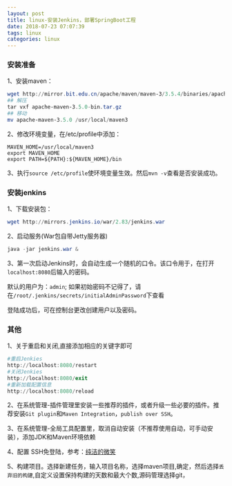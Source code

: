 ```yaml
---
layout: post
title: linux-安装Jenkins，部署SpringBoot工程
date: 2018-07-23 07:07:39
tags: linux
categories: linux
---
```


### 安装准备
1、安装maven：
```powershell
wget http://mirror.bit.edu.cn/apache/maven/maven-3/3.5.4/binaries/apache-maven-3.5.4-bin.tar.gz
## 解压
tar vxf apache-maven-3.5.0-bin.tar.gz
## 移动
mv apache-maven-3.5.0 /usr/local/maven3
```
2、修改环境变量，在/etc/profile中添加：
```properties
MAVEN_HOME=/usr/local/maven3
export MAVEN_HOME
export PATH=${PATH}:${MAVEN_HOME}/bin
```
3、执行`source /etc/profile`使环境变量生效。然后`mvn -v`查看是否安装成功。

<!-- more -->

### 安装jenkins
1、下载安装包：

```powershell
wget http://mirrors.jenkins.io/war/2.83/jenkins.war
```
2、启动服务(War包自带Jetty服务器)
```java
java -jar jenkins.war &
```
3、第一次启动Jenkins时，会自动生成一个随机的口令。该口令用于，在打开`localhost:8080`后输入的密码。

默认的用户为：`admin`;
如果初始密码不记得了，请在`/root/.jenkins/secrets/initialAdminPassword`下查看

登陆成功后，可在控制台更改创建用户以及密码。

### 其他
1、关于重启和关闭,直接添加相应的关键字即可
```powershell
#重启Jenkies
http://localhost:8080/restart
#关闭Jenkies
http://localhost:8080/exit
#重新加载配置信息
http://localhost:8080/reload

```

2、在系统管理-插件管理里安装一些推荐的插件，或者升级一些必要的插件。推荐安装`Git plugin`和`Maven Integration`，`publish over SSH`。

3、在系统管理-全局工具配置里，取消自动安装（不推荐使用自动，可手动安装），添加JDK和Maven环境依赖

4、配置 SSH免登陆，参考：[纯洁的微笑](http://www.ityouknow.com/springboot/2017/11/11/springboot-jenkins.html)

5、构建项目。选择新建任务，输入项目名称，选择maven项目,确定，然后选择`丢弃旧的构建`,自定义设置保持构建的天数和最大个数,源码管理选择git，




